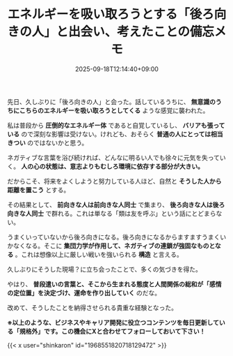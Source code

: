 ﻿---
title: "エネルギーを吸い取ろうとする「後ろ向きの人」と出会い、考えたことの備忘メモ"
date: 2025-09-18T12:14:40+09:00
draft: false
---

先日、久しぶりに「後ろ向きの人」と会った。話しているうちに、 **無意識のうちにこちらのエネルギーを吸い取ろうとしてくる** ような感覚に襲われた。

私は普段から **圧倒的なエネルギー体** であると自覚しているし、 **バリアも張っている** ので深刻な影響は受けない。けれども、おそらく **普通の人にとっては相当きつい** のではないかと思う。



ネガティブな言葉を浴び続ければ、どんなに明るい人でも徐々に元気を失っていく。 **人の心の状態は、意志よりもむしろ環境に依存する部分が大きい。**

だからこそ、将来をよくしようと努力している人ほど、自然と **そうした人から距離を置こう** とする。



その結果として、 **前向きな人は前向きな人同士** で集まり、 **後ろ向きな人は後ろ向きな人同士** で群れる。これは単なる「類は友を呼ぶ」という話にとどまらない。

うまくいっていないから後ろ向きになる。後ろ向きになるからますますうまくいかなくなる。そこに **集団力学が作用して、ネガティブの連鎖が強固なものとなる** 。これは想像以上に厳しい戦いを強いられる **構造** と言える。



久しぶりにそうした現場？に立ち会ったことで、多くの気づきを得た。

やはり、 **普段遣いの言葉と、そこから生まれる態度と人間関係の総和が「感情の定位置」を決定づけ、運命を作り出していく** のだな。

改めて、そうしたことを納得させられる貴重な経験となった。



**※以上のような、ビジネスやキャリア開発に役立つコンテンツを毎日更新している「規格外」です。この機会にXと合わせてフォローしておいて下さい！**



{{< x user="shinkaron" id="1968551820718129472" >}}